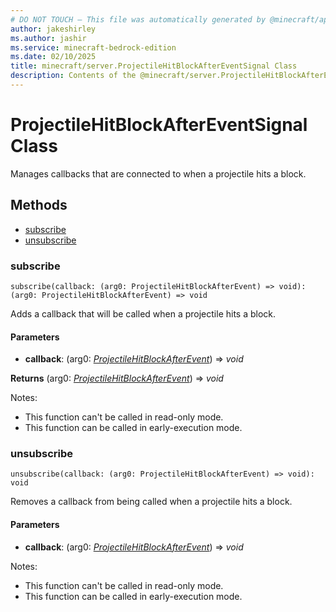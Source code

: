 ```yaml
---
# DO NOT TOUCH — This file was automatically generated by @minecraft/api-docs-generator, to report problems file an issue at https://github.com/Mojang/minecraft-scripting-libraries
author: jakeshirley
ms.author: jashir
ms.service: minecraft-bedrock-edition
ms.date: 02/10/2025
title: minecraft/server.ProjectileHitBlockAfterEventSignal Class
description: Contents of the @minecraft/server.ProjectileHitBlockAfterEventSignal class.
---
```

# ProjectileHitBlockAfterEventSignal Class

Manages callbacks that are connected to when a projectile hits a block.

## Methods
- [subscribe](#subscribe)
- [unsubscribe](#unsubscribe)

### **subscribe**
`
subscribe(callback: (arg0: ProjectileHitBlockAfterEvent) => void): (arg0: ProjectileHitBlockAfterEvent) => void
`

Adds a callback that will be called when a projectile hits a block.

#### **Parameters**
- **callback**: (arg0: [*ProjectileHitBlockAfterEvent*](ProjectileHitBlockAfterEvent.md)) => *void*

**Returns** (arg0: [*ProjectileHitBlockAfterEvent*](ProjectileHitBlockAfterEvent.md)) => *void*
  
Notes:
- This function can't be called in read-only mode.
- This function can be called in early-execution mode.

### **unsubscribe**
`
unsubscribe(callback: (arg0: ProjectileHitBlockAfterEvent) => void): void
`

Removes a callback from being called when a projectile hits a block.

#### **Parameters**
- **callback**: (arg0: [*ProjectileHitBlockAfterEvent*](ProjectileHitBlockAfterEvent.md)) => *void*
  
Notes:
- This function can't be called in read-only mode.
- This function can be called in early-execution mode.
